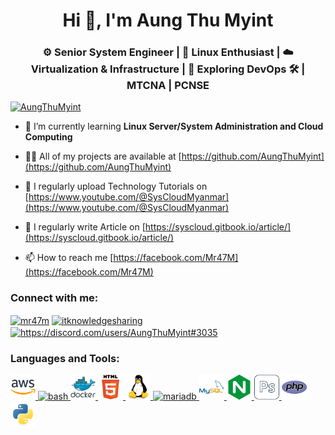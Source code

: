 <h1 align="center">Hi 👋, I'm Aung Thu Myint</h1>
<h3 align="center">⚙️ Senior System Engineer | 🐧 Linux Enthusiast | ☁️ Virtualization & Infrastructure | 🚀 Exploring DevOps 🛠️ | MTCNA | PCNSE
</h3>

<p align="left"> <a href="https://www.facebook.com/Mr47M" target="blank"><img src="https://img.shields.io/twitter/follow/ Aung Thu Myint?logo=facebook&style=for-the-badge" alt="AungThuMyint" /></a> </p>

- 🌱 I’m currently learning **Linux Server/System Administration and Cloud Computing**

- 👨‍💻 All of my projects are available at [https://github.com/AungThuMyint](https://github.com/AungThuMyint)

- 📝 I regularly upload Technology Tutorials on [https://www.youtube.com/@SysCloudMyanmar](https://www.youtube.com/@SysCloudMyanmar)

- 📝 I regularly write Article on [https://syscloud.gitbook.io/article/](https://syscloud.gitbook.io/article/)

- 📫 How to reach me [https://facebook.com/Mr47M](https://facebook.com/Mr47M)

<h3 align="left">Connect with me:</h3>
<p align="left">
<a href="https://fb.com/mr47m" target="blank"><img align="center" src="https://raw.githubusercontent.com/rahuldkjain/github-profile-readme-generator/master/src/images/icons/Social/facebook.svg" alt="mr47m" height="30" width="40" /></a>
<a href="https://www.youtube.com/c/itknowledgesharing" target="blank"><img align="center" src="https://raw.githubusercontent.com/rahuldkjain/github-profile-readme-generator/master/src/images/icons/Social/youtube.svg" alt="itknowledgesharing" height="30" width="40" /></a>
<a href="https://discord.com/users/AungThuMyint#3035" target="blank"><img align="center" src="https://raw.githubusercontent.com/rahuldkjain/github-profile-readme-generator/master/src/images/icons/Social/discord.svg" alt="https://discord.com/users/AungThuMyint#3035" height="30" width="40" /></a>
</p>

<h3 align="left">Languages and Tools:</h3>
<p align="left"> <a href="https://aws.amazon.com" target="_blank"> <img src="https://raw.githubusercontent.com/devicons/devicon/master/icons/amazonwebservices/amazonwebservices-original-wordmark.svg" alt="aws" width="40" height="40"/> </a> <a href="https://www.gnu.org/software/bash/" target="_blank"> <img src="https://www.vectorlogo.zone/logos/gnu_bash/gnu_bash-icon.svg" alt="bash" width="40" height="40"/> </a> <a href="https://www.docker.com/" target="_blank"> <img src="https://raw.githubusercontent.com/devicons/devicon/master/icons/docker/docker-original-wordmark.svg" alt="docker" width="40" height="40"/> </a> <a href="https://www.w3.org/html/" target="_blank"> <img src="https://raw.githubusercontent.com/devicons/devicon/master/icons/html5/html5-original-wordmark.svg" alt="html5" width="40" height="40"/> </a> <a href="https://www.linux.org/" target="_blank"> <img src="https://raw.githubusercontent.com/devicons/devicon/master/icons/linux/linux-original.svg" alt="linux" width="40" height="40"/> </a> <a href="https://mariadb.org/" target="_blank"> <img src="https://www.vectorlogo.zone/logos/mariadb/mariadb-icon.svg" alt="mariadb" width="40" height="40"/> </a> <a href="https://www.mysql.com/" target="_blank"> <img src="https://raw.githubusercontent.com/devicons/devicon/master/icons/mysql/mysql-original-wordmark.svg" alt="mysql" width="40" height="40"/> </a> <a href="https://www.nginx.com" target="_blank"> <img src="https://raw.githubusercontent.com/devicons/devicon/master/icons/nginx/nginx-original.svg" alt="nginx" width="40" height="40"/> </a> <a href="https://www.photoshop.com/en" target="_blank"> <img src="https://raw.githubusercontent.com/devicons/devicon/master/icons/photoshop/photoshop-line.svg" alt="photoshop" width="40" height="40"/> </a> <a href="https://www.php.net" target="_blank"> <img src="https://raw.githubusercontent.com/devicons/devicon/master/icons/php/php-original.svg" alt="php" width="40" height="40"/> </a> <a href="https://www.python.org" target="_blank"> <img src="https://raw.githubusercontent.com/devicons/devicon/master/icons/python/python-original.svg" alt="python" width="40" height="40"/> </a> </p>
